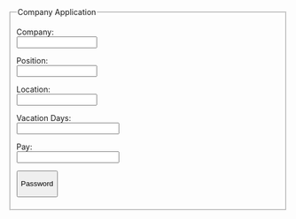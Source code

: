 <fieldset>
<legend>Company Application</legend>
<p>Company:
<br>
<input type="text" name="Company"       size="15" maxlength="30" />
</p>
<p>Position:
<br>
<input type="text" name="Position"       size="15" maxlength="30" />
</p>
<p>Location:
<br>
<input type="text" name="Location"       size="15" maxlength="30" />
</p>
<p>Vacation Days:
<br>
<input type="number" name="Vacation Days"       size="15" maxlength="30" />
<p>Pay:
<br>
<input type="number" name="Vacation Days"       size="15" maxlength="30" />
</p>


<form action="http://eg.com/add.php">
<button>
<p>
Password
</p>
</button>
<input type="hidden" name="Password"
value="Password" />
</form>
</fieldset>
